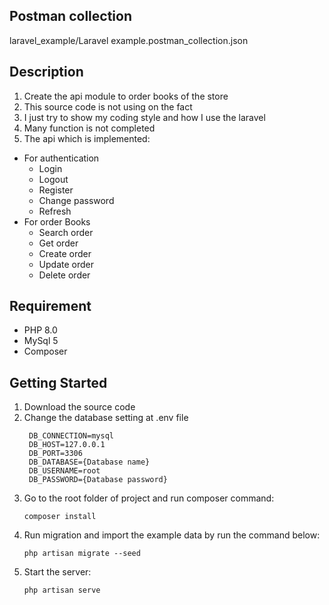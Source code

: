## Postman collection
   laravel_example/Laravel example.postman_collection.json
## Description
1. Create the api module to order books of the store
2. This source code is not using on the fact
3. I just try to show my coding style and how I use the laravel
4. Many function is not completed
5. The api which is implemented:
- For authentication
  - Login
  - Logout
  - Register
  - Change password
  - Refresh
- For order Books
  - Search order
  - Get order
  - Create order
  - Update order
  - Delete order

## Requirement
- PHP 8.0
- MySql 5
- Composer

## Getting Started
1. Download the source code
2. Change the database setting at \.env  file
   ```
    DB_CONNECTION=mysql
    DB_HOST=127.0.0.1
    DB_PORT=3306
    DB_DATABASE={Database name}
    DB_USERNAME=root
    DB_PASSWORD={Database password}
    ```
3. Go to the root folder of project and run composer command:
    ```
   composer install
    ```
3. Run migration and import the example data by run the command below:
    ```
   php artisan migrate --seed
    ```
4. Start the server:
    ```
   php artisan serve
    ```
